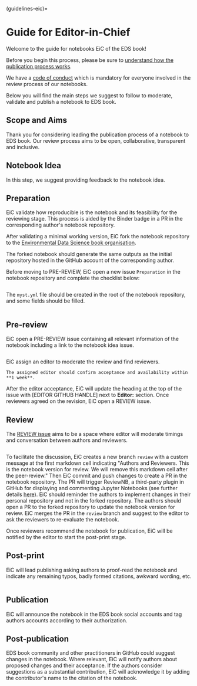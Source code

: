 (guidelines-eic)=

# Guide for Editor-in-Chief
Welcome to the guide for notebooks EiC of the EDS book! 

Before you begin this process, please be sure to [understand how the publication process works](#contribute-notebooks).

We have a [code of conduct](https://raw.githubusercontent.com/eds-book/eds-book/main/CODE_OF_CONDUCT.md) which is mandatory for everyone involved in the review process of our notebooks.

Below you will find the main steps we suggest to follow to moderate, validate and publish a notebook to EDS book.

## Scope and Aims
Thank you for considering leading the publication process of a notebook to EDS book.
Our review process aims to be open, collaborative, transparent and inclusive.

## Notebook Idea
In this step, we suggest providing feedback to the notebook idea.

## Preparation
EiC validate how reproducible is the notebook and its feasibility for the reviewing stage. 
This process is aided by the Binder badge in a PR in the corresponding author's notebook repository.

After validating a minimal working version, EiC fork the notebook repository to the [Environmental Data Science book organisation](https://github.com/eds-book). 

The forked notebook should generate the same outputs as the initial repository hosted in the GitHub account of the corresponding author. 

Before moving to PRE-REVIEW, EiC open a new issue `Preparation` in the notebook repository and complete the checklist below: 

```{include} templates/editor-in-chief/eic-preparation-checklist.md
```

The `myst.yml` file should be created in the root of the notebook repository, and some fields should be filled.

```{include} templates/editor-in-chief/eic-myst-config.md
```

## Pre-review
EiC open a PRE-REVIEW issue containing all relevant information of the notebook including a link to the notebook idea issue.

```{include} templates/editor-in-chief/eic-prereview-checklist.md
```

EiC assign an editor to moderate the review and find reviewers.

```{important}
The assigned editor should confirm acceptance and availability within **1 week**.
```

After the editor acceptance, EiC will update the heading at the top of the issue with [EDITOR GITHUB HANDLE] next to **Editor:** section.
Once reviewers agreed on the revision, EiC open a REVIEW issue.

## Review
The [REVIEW issue](https://github.com/eds-book/notebooks-reviews/issues/new?assignees=&labels=review&projects=&template=notebook-review.md&title=%5BREVIEW%5D) aims to be a space where editor will moderate timings and conversation between authors and reviewers.

```{include} templates/editor-in-chief/eic-review-checklist.md
```

To facilitate the discussion, EiC creates a new branch `review` with a custom message at the first markdown cell indicating "Authors and Reviewers. This is the notebook version for review. We will remove this markdown cell after the peer-review." 
Then EiC commit and push changes to create a PR in the notebook repository. 
The PR will trigger ReviewNB, a third-party plugin in GitHub for displaying and commenting Jupyter Notebooks (see further details [here](../about/notebooks-technologies.md)).
EiC should reminder the authors to implement changes in their personal repository and not in the forked repository. The authors should open a PR to the forked repository to update the notebook version for review.
EiC merges the PR in the `review` branch and suggest to the editor to ask the reviewers to re-evaluate the notebook.

Once reviewers recommend the notebook for publication, EiC will be notified by the editor to start the post-print stage.

## Post-print
EiC will lead publishing asking authors to proof-read the notebook and indicate any remaining typos, badly formed citations, awkward wording, etc.

```{include} templates/editor-in-chief/eic-postprint-checklist.md
```

## Publication
EiC will announce the notebook in the EDS book social accounts and tag authors accounts according to their authorization.

## Post-publication
EDS book community and other practitioners in GitHub could suggest changes in the notebook. 
Where relevant, EiC will notify authors about proposed changes and their acceptance. If the authors consider suggestions as a substantial contribution, EiC will acknowledge it by adding the contributor's name to the citation of the notebook.